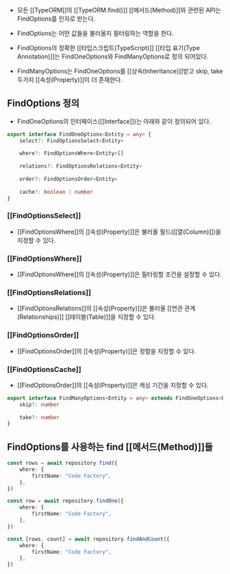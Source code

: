 - 모든 [[TypeORM]]의 [[TypeORM.find()]] [[메서드(Method)]]와 관련된 API는 FindOptions를 인자로 받는다.

- FindOptions는 어떤 값들을 불러올지 필터링하는 역할을 한다.
- FindOptions의 정확한 [[타입스크립트(TypeScript)]] [[타입 표기(Type Annotation)]]는 FindOneOptions와 FindManyOptions로 정의 되어있다.

- FindManyOptions는 FindOneOptions를 [[상속(Inheritance)]]받고 skip, take 두가지 [[속성(Property)]]이 더 존재한다.


## FindOptions 정의

- FindOneOptions의 인터페이스([[Interface]])는 아래와 같이 정의되어 있다.

```ts
export interface FindOneOptions<Entity = any> {
	select?: FindOptionsSelect<Entity>
	
	where?: FindOptionsWhere<Entity>[]
	
	relations?: FindOptionsRelations<Entity>
	
	order?: FindOptionsOrder<Entity>
	
	cache?: boolean | number
}
```

### [[FindOptionsSelect]]

- [[FindOptionsWhere]]의 [[속성(Property)]]은 불러올 필드([[열(Column)]])을 지정할 수 있다.
### [[FindOptionsWhere]]

- [[FindOptionsWhere]]의 [[속성(Property)]]은 필터링할 조건을 설정할 수 있다.
### [[FindOptionsRelations]]

- [[FindOptionsRelations]]의 [[속성(Property)]]은 불러올 [[연관 관계(Relationships)]] [[테이블(Table)]]을 지정할 수 있다.
### [[FindOptionsOrder]]

 - [[FindOptionsOrder]]의 [[속성(Property)]]은 정렬을 지정할 수 있다.
### [[FindOptionsCache]]

 - [[FindOptionsOrder]]의 [[속성(Property)]]은 캐싱 기간을 지정할 수 있다.
 

```ts
export interface FindManyOptions<Entity = any> extends FindOneOptions<Entity>{
	skip?: number
	
	take?: number
}
```


## FindOptions를 사용하는 find [[메서드(Method)]]들 

```ts
const rows = await repository.find({
	where: {
		firstName: "Code Factory",
	},
})

const row = await repository.findOne({
	where: {
		firstName: "Code Factory",
	},
})

const [rows, count] = await repository.findAndCount({
	where: {
		firstName: "Code Factory",
	},
})
```
